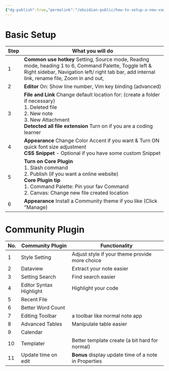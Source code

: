 ```yaml
---
{"dg-publish":true,"permalink":"/obsidian-public/how-to-setup-a-new-vault/","tags":["Manual/Obsidian/Basic"]}
---
```


# Basic Setup

| Step | What you will do                                                                                                                                                                                             |
| ---- | ------------------------------------------------------------------------------------------------------------------------------------------------------------------------------------------------------------ |
| 1    | **Common use hotkey** Setting, Source mode, Reading mode, heading 1 to 6, Command Palette, Toggle left & Right sidebar, Navigation left/ right tab bar, add internal link, rename file, Zoom in and out,     |
| 2    | **Editor** On: Show line number, Vim key binding (advanced)                                                                                                                                                  |
| 3    | **File and Link** Change default location for: (create a folder if necessary) <br>1. Deleted file<br>2. New note<br>3. New Attachment<br>**Detected all file extension** Turn on if you are a coding learner |
| 4    | **Appearance** Change Color Accent if you want & Turn ON quick font size adjustment <br>**CSS Snippet** - Optional if you have some custom Snippet                                                           |
| 5    | **Turn on Core Plugin** <br>1. Slash command<br>2. Publish (if you want a online website)<br>**Core Plugin tip**<br>1. Command Palette: Pin your fav Command<br>2. Canvas: Change new file created location  |
| 6    | **Appearance** Install a Community theme if you like (Click "Manage)                                                                                                                                         |

# Community Plugin

| No. | Community Plugin        | Functionality                                         |
| --- | ----------------------- | ----------------------------------------------------- |
| 1   | Style Setting           | Adjust style if your theme provide more choice        |
| 2   | Dataview                | Extract your note easier                              |
| 3   | Setting Search          | Find search easier                                    |
| 4   | Editor Syntax Highlight | Highlight your code                                   |
| 5   | Recent File             |                                                       |
| 6   | Better Word Count       |                                                       |
| 7   | Editing Toolbar         | a toolbar like normal note app                        |
| 8   | Advanced Tables         | Manipulate table easier                               |
| 9   | Calendar                |                                                       |
| 10  | Templater               | Better template create (a bit hard for normal)        |
| 11  | Update time on edit     | **Bonus** display update time of a note in Properties |
